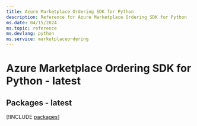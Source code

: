 ```yaml
---
title: Azure Marketplace Ordering SDK for Python
description: Reference for Azure Marketplace Ordering SDK for Python
ms.date: 04/15/2024
ms.topic: reference
ms.devlang: python
ms.service: marketplaceordering
---
```

# Azure Marketplace Ordering SDK for Python - latest
## Packages - latest
[!INCLUDE [packages](marketplace-ordering-index.md)]